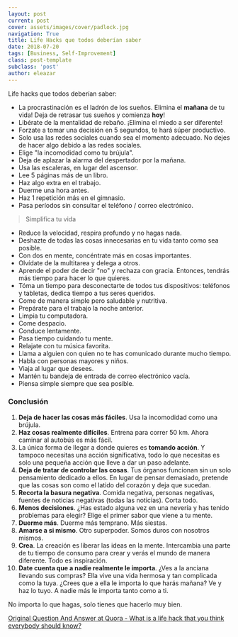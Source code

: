 ```yaml
---
layout: post
current: post
cover: assets/images/cover/padlock.jpg
navigation: True
title: Life Hacks que todos deberían saber
date: 2018-07-20
tags: [Business, Self-Improvement]
class: post-template
subclass: 'post'
author: eleazar
---
```


Life hacks que todos deberían saber:

* La procrastinación es el ladrón de los sueños. Elimina el **mañana** de tu vida! Deja de retrasar tus sueños y comienza **hoy**!
* Libérate de la mentalidad de rebaño. ¡Elimina el miedo a ser diferente! 
* Forzate a tomar una decisión en 5 segundos, te hará súper productivo.
* Solo usa las redes sociales cuando sea el momento adecuado. No dejes de hacer algo debido a las redes sociales.
* Elige "la incomodidad como tu brújula".
* Deja de aplazar la alarma del despertador por la mañana.
* Usa las escaleras, en lugar del ascensor.
* Lee 5 páginas más de un libro.
* Haz algo extra en el trabajo.
* Duerme una hora antes.
* Haz 1 repetición más en el gimnasio.
* Pasa períodos sin consultar el teléfono / correo electrónico.

> Simplifica tu vida 

* Reduce la velocidad, respira profundo y no hagas nada.
* Deshazte de todas las cosas innecesarias en tu vida tanto como sea posible.
* Con dos en mente, concéntrate más en cosas importantes.
* Olvídate de la multitarea y delega a otros.
* Aprende el poder de decir "no" y rechaza con gracia. Entonces, tendrás más tiempo para hacer lo que quieres.
* Tóma un tiempo para desconectarte de todos tus dispositivos: teléfonos y tabletas, dedica tiempo a tus seres queridos.
* Come de manera simple pero saludable y nutritiva.
* Prepárate para el trabajo la noche anterior.
* Limpia tu computadora.
* Come despacio.
* Conduce lentamente.
* Pasa tiempo cuidando tu mente.
* Relajate con tu música favorita.
* Llama a alguien con quien no te has comunicado durante mucho tiempo.
* Habla con personas mayores y niños.
* Viaja al lugar que desees.
* Mantén tu bandeja de entrada de correo electrónico vacía.
* Piensa simple siempre que sea posible.

### Conclusión

1. **Deja de hacer las cosas más fáciles**. Usa la incomodidad como una brújula.
2. **Haz cosas realmente difíciles**. Entrena para correr 50 km. Ahora caminar al autobús es más fácil.
3. La única forma de llegar a donde quieres es **tomando acción**. Y tampoco necesitas una acción significativa, todo lo que necesitas es solo una pequeña acción que lleve a dar un paso adelante.
4. **Deja de tratar de controlar las cosas**. Tus órganos funcionan sin un solo pensamiento dedicado a ellos. En lugar de pensar demasiado, pretende que las cosas son como el latido del corazón y deja que sucedan.
5. **Recorta la basura negativa**. Comida negativa, personas negativas, fuentes de noticias negativas (todas las noticias). Corta todo.
6. **Menos decisiones**. ¿Has estado alguna vez en una nevería y has tenido problemas para elegir? Elige el primer sabor que viene a tu mente. 
7. **Duerme más**. Duerme más temprano. Más siestas.
8. **Amarse a si mismo**. Otro superpoder. Somos duros con nosotros mismos.
9. **Crea**. La creación es liberar las ideas en la mente. Intercambia una parte de tu tiempo de consumo para crear y verás el mundo de manera diferente. Todo es inspiración.
10. **Date cuenta que a nadie realmente le importa**. ¿Ves a la anciana llevando sus compras? Ella vive una vida hermosa y tan complicada como la tuya. ¿Crees que a ella le importa lo que harás mañana? Ve y haz lo tuyo. A nadie más le importa tanto como a ti.

No importa lo que hagas, solo tienes que hacerlo muy bien.

[Original Question And Answer at Quora - What is a life hack that you think everybody should know?](https://www.quora.com/What-is-a-life-hack-that-you-think-everybody-should-know)